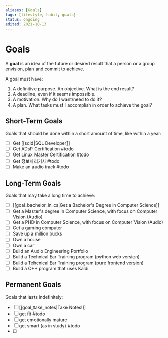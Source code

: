 ```yaml
---
aliases: [Goals]
tags: [lifestyle, habit, goals]
status: ongoing
edited: 2021-10-13
---
```


# Goals
A __goal__ is an idea of the future or desired result that a person or a group envision, plan and commit to achieve.

A goal must have:
1. A definitive purpose. An objective. What is the end result?
2. A deadline, even if it seems impossible.
3. A motivation. Why do I want/need to do it?
4. A plan. What tasks must I accomplish in order to achieve the goal?

## Short-Term Goals
Goals that should be done within a short amount of time, like within a year:
- [ ] Get [[sqld|SQL Developer]]
- [ ] Get ADsP Certification #todo
- [ ] Get Linux Master Certification #todo
- [ ] Get 정보처리기사 #todo
- [ ] Make an audio track #todo

## Long-Term Goals
Goals that may take a long time to achieve:
- [ ] [[goal_bachelor_in_cs|Get a Bachelor's Degree in Computer Science]]
- [ ] Get a Master's degree in Computer Science, with focus on Computer Vision (Audio)
- [ ] Get a PHD in Computer Science, with focus on Computer Vision (Audio)
- [ ] Get a gaming computer
- [ ] Save up a million bucks
- [ ] Own a house
- [ ] Own a car
- [ ] Build an Audio Engineering Portfolio
- [ ] Build a Technical Ear Training program (python web version)
- [ ] Build a Tehcnical Ear Training program (pure frontend version)
- [ ] Build a C++ program that uses Kaldi

## Permanent Goals
Goals that lasts indefinitely:
- [ ] [[goal_take_notes|Take Notes!]]
- [ ] get fit #todo
- [ ] get emotionally mature
- [ ] get smart (as in study) #todo
- [ ] 